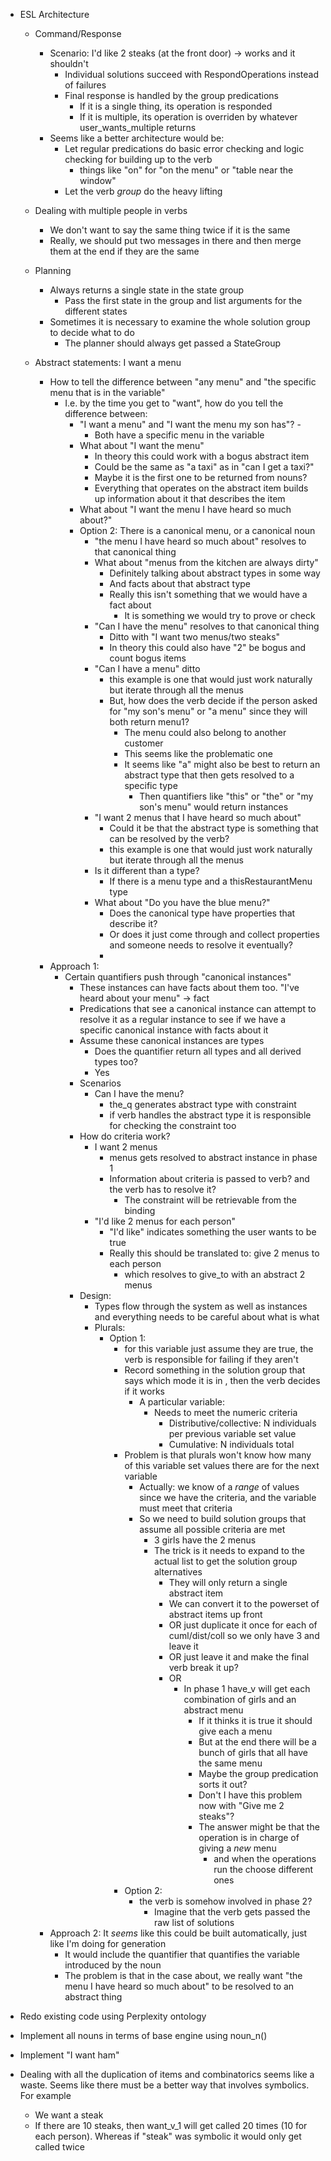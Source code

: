 - ESL Architecture
  - Command/Response
    - Scenario: I'd like 2 steaks (at the front door) -> works and it shouldn't
      - Individual solutions succeed with RespondOperations instead of failures
      - Final response is handled by the group predications
        - If it is a single thing, its operation is responded
        - If it is multiple, its operation is overriden by whatever user_wants_multiple returns
    - Seems like a better architecture would be:
      - Let regular predications do basic error checking and logic checking for building up to the verb
        - things like "on" for "on the menu" or "table near the window"
      - Let the verb *group* do the heavy lifting

  - Dealing with multiple people in verbs
    - We don't want to say the same thing twice if it is the same
    - Really, we should put two messages in there and then merge them at the end if they are the same
  - Planning
    - Always returns a single state in the state group
      - Pass the first state in the group and list arguments for the different states
    - Sometimes it is necessary to examine the whole solution group to decide what to do
      - The planner should always get passed a StateGroup
  - Abstract statements: I want a menu
    - How to tell the difference between "any menu" and "the specific menu that is in the variable"
      - I.e. by the time you get to "want", how do you tell the difference between: 
        - "I want a menu" and "I want the menu my son has"? - 
          - Both have a specific menu in the variable
        - What about "I want the menu"
          - In theory this could work with a bogus abstract item
          - Could be the same as "a taxi" as in "can I get a taxi?"
          - Maybe it is the first one to be returned from nouns?
          - Everything that operates on the abstract item builds up information about it that describes the item
        - What about "I want the menu I have heard so much about?"
        - Option 2: There is a canonical menu, or a canonical noun
          - "the menu I have heard so much about" resolves to that canonical thing
          - What about "menus from the kitchen are always dirty"
            - Definitely talking about abstract types in some way
            - And facts about that abstract type
            - Really this isn't something that we would have a fact about
              - It is something we would try to prove or check
          - "Can I have the menu" resolves to that canonical thing
            - Ditto with "I want two menus/two steaks"
            - In theory this could also have "2" be bogus and count bogus items
          - "Can I have a menu" ditto
            - this example is one that would just work naturally but iterate through all the menus
            - But, how does the verb decide if the person asked for "my son's menu" or "a menu" since they will both return menu1?
              - The menu could also belong to another customer
              - This seems like the problematic one
              - It seems like "a" might also be best to return an abstract type that then gets resolved to a specific type
                - Then quantifiers like "this" or "the" or "my son's menu" would return instances
          - "I want 2 menus that I have heard so much about"
            - Could it be that the abstract type is something that can be resolved by the verb?
            - this example is one that would just work naturally but iterate through all the menus
          - Is it different than a type?
            - If there is a menu type and a thisRestaurantMenu type
          - What about "Do you have the blue menu?"
            - Does the canonical type have properties that describe it?
            - Or does it just come through and collect properties and someone needs to resolve it eventually?
            - 
    - Approach 1:
      - Certain quantifiers push through "canonical instances"
        - These instances can have facts about them too.  "I've heard about your menu" -> fact
        - Predications that see a canonical instance can attempt to resolve it as a regular instance to see if we 
          have a specific canonical instance with facts about it
        - Assume these canonical instances are types
          - Does the quantifier return all types and all derived types too?
          - Yes
        - Scenarios
          - Can I have the menu?
            - the_q generates abstract type with constraint
            - if verb handles the abstract type it is responsible for checking the constraint too
        - How do criteria work?
          - I want 2 menus
            - menus gets resolved to abstract instance in phase 1
            - Information about criteria is passed to verb? and the verb has to resolve it?
              - The constraint will be retrievable from the binding
          - "I'd like 2 menus for each person" 
            - "I'd like" indicates something the user wants to be true
            - Really this should be translated to: give 2 menus to each person
              - which resolves to give_to with an abstract 2 menus
        - Design:
          - Types flow through the system as well as instances and everything needs to be careful about what is what
          - Plurals:
            - Option 1:
              - for this variable just assume they are true, the verb is responsible for failing if they aren't
              - Record something in the solution group that says which mode it is in , then the verb decides if it works
                - A particular variable:
                  - Needs to meet the numeric criteria 
                    - Distributive/collective: N individuals per previous variable set value
                    - Cumulative: N individuals total
              - Problem is that plurals won't know how many of this variable set values there are for the next variable
                - Actually: we know of a *range* of values since we have the criteria, and the variable 
                  must meet that criteria
                - So we need to build solution groups that assume all possible criteria are met
                  - 3 girls have the 2 menus
                  - The trick is it needs to expand to the actual list to get the solution group alternatives
                    - They will only return a single abstract item
                    - We can convert it to the powerset of abstract items up front
                    - OR just duplicate it once for each of cuml/dist/coll so we only have 3 and leave it 
                    - OR just leave it and make the final verb break it up?
                    - OR
                      - In phase 1 have_v will get each combination of girls and an abstract menu
                        - If it thinks it is true it should give each a menu
                        - But at the end there will be a bunch of girls that all have the same menu
                        - Maybe the group predication sorts it out?
                        - Don't I have this problem now with "Give me 2 steaks"?
                        - The answer might be that the operation is in charge of giving a *new* menu
                          - and when the operations run the choose different ones
              - Option 2:
                - the verb is somehow involved in phase 2?
                  - Imagine that the verb gets passed the raw list of solutions
    - Approach 2: It *seems* like this could be built automatically, just like I'm doing for generation
      - It would include the quantifier that quantifies the variable introduced by the noun
      - The problem is that in the case about, we really want "the menu I have heard so much about" to be resolved to an abstract thing

- Redo existing code using Perplexity ontology
- Implement all nouns in terms of base engine using noun_n()
- Implement "I want ham"
- Dealing with all the duplication of items and combinatorics seems like a waste. Seems like there must be a better way that involves symbolics. For example
  - We want a steak
  - If there are 10 steaks, then want_v_1 will get called 20 times (10 for each person). Whereas if "steak" was symbolic it would only get called twice